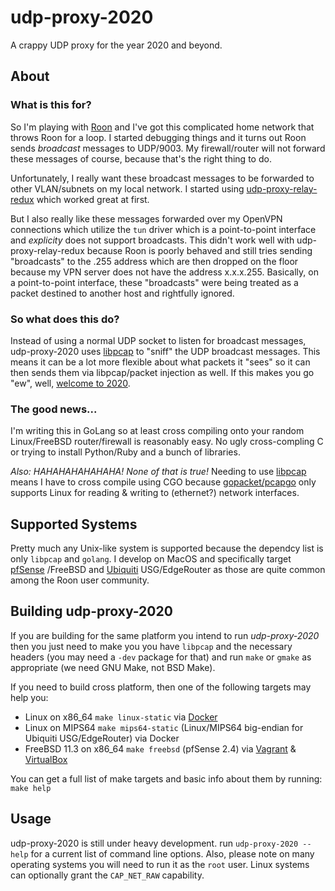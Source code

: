 # udp-proxy-2020

A crappy UDP proxy for the year 2020 and beyond.

## About

### What is this for?

So I'm playing with [Roon](https://roonlabs.com) and I've got this complicated
home network that throws Roon for a loop.  I started debugging things and it
turns out Roon sends _broadcast_ messages to UDP/9003.  My firewall/router will
not forward these messages of course, because that's the right thing to do.

Unfortunately, I really want these broadcast messages to be forwarded to other
VLAN/subnets on my local network.  I started using 
[udp-proxy-relay-redux](https://github.com/udp-redux/udp-broadcast-relay-redux)
which worked great at first.

But I also really like these messages forwarded over my OpenVPN connections 
which utilize the `tun` driver which is a point-to-point interface and 
_explicity_ does not support broadcasts.  This didn't work well with 
udp-proxy-relay-redux because Roon is poorly behaved and still tries sending
"broadcasts" to the .255 address which are then dropped on the floor because my
VPN server does not have the address x.x.x.255.  Basically, on a point-to-point
interface, these "broadcasts" were being treated as a packet destined to another
host and rightfully ignored.

### So what does this do?

Instead of using a normal UDP socket to listen for broadcast messages, udp-proxy-2020 
uses [libpcap](https://github.com/the-tcpdump-group/libpcap) to "sniff" the UDP 
broadcast messages.  This means it can be a lot more flexible about what packets
it "sees" so it can then sends them via libpcap/packet injection as well.  If this makes
you go "ew", well, [welcome to 2020](https://google.com/search?q=why+is+2020+the+worst).

### The good news...

I'm writing this in GoLang so at least cross compiling onto your random Linux/FreeBSD
router/firewall is reasonably easy.  No ugly cross-compling C or trying to install
Python/Ruby and a bunch of libraries.

*Also: HAHAHAHAHAHAHA!  None of that is true!*  Needing to use 
[libpcap](https://www.tcpdump.org) means I have to cross compile using CGO because
[gopacket/pcapgo](https://gowalker.org/github.com/google/gopacket/pcapgo) only
supports Linux for reading & writing to (ethernet?) network interfaces.

## Supported Systems

Pretty much any Unix-like system is supported because the dependcy list is only `libpcap` and `golang`.
I develop on MacOS and specifically target [pfSense](https://www.pfsense.org)
/FreeBSD and [Ubiquiti](https://www.ui.com) USG/EdgeRouter as those are 
quite common among the Roon user community.

## Building udp-proxy-2020

If you are building for the same platform you intend to run *udp-proxy-2020* then you just need
to make you you have `libpcap` and the necessary headers (you may need a `-dev` package for that)
and run `make` or `gmake` as appropriate (we need GNU Make, not BSD Make).

If you need to build cross platform, then one of the following targets may help you:

 * Linux on x86_64 `make linux-static` via [Docker](https://www.docker.com)
 * Linux on MIPS64 `make mips64-static` (Linux/MIPS64 big-endian for Ubiquiti USG/EdgeRouter) via Docker
 * FreeBSD 11.3 on x86_64 `make freebsd` (pfSense 2.4) via 
[Vagrant](https://www.vagrantup.com) & [VirtualBox](https://www.virtualbox.org)

You can get a full list of make targets and basic info about them by running: `make help`

## Usage

udp-proxy-2020 is still under heavy development.  run `udp-proxy-2020 --help` for
a current list of command line options.  Also, please note on many operating
systems you will need to run it as the `root` user.  Linux systems
can optionally grant the `CAP_NET_RAW` capability.
